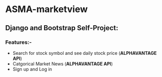 # ASMA-marketview

## Django and Bootstrap Self-Project:
### Features:-
* Search for stock symbol and see daily stock price (**ALPHAVANTAGE API**)
* Catgorical Market News (**ALPHAVANTAGE API**)
* Sign up and Log in
